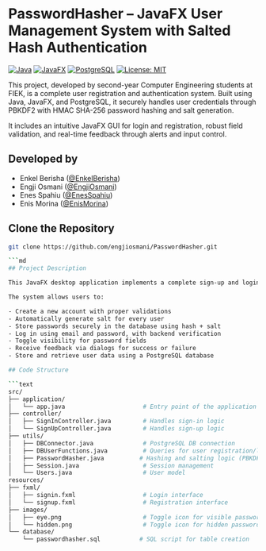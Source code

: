 # PasswordHasher – JavaFX User Management System with Salted Hash Authentication

[![Java](https://img.shields.io/badge/Java-17+-orange.svg)](https://www.java.com/en/)
[![JavaFX](https://img.shields.io/badge/JavaFX-17+-blueviolet.svg)](https://openjfx.io/)
[![PostgreSQL](https://img.shields.io/badge/Database-PostgreSQL-blue.svg)](https://www.postgresql.org/)
[![License: MIT](https://img.shields.io/badge/License-MIT-yellow.svg)](https://opensource.org/licenses/MIT)

This project, developed by second-year Computer Engineering students at FIEK, is a complete user registration and authentication system. Built using Java, JavaFX, and PostgreSQL, it securely handles user credentials through PBKDF2 with HMAC SHA-256 password hashing and salt generation.

It includes an intuitive JavaFX GUI for login and registration, robust field validation, and real-time feedback through alerts and input control.

## Developed by

* Enkel Berisha ([@EnkelBerisha](https://github.com/enkelberisha1))
* Engji Osmani ([@EngjiOsmani](https://github.com/engjiosmani))
* Enes Spahiu ([@EnesSpahiu](https://github.com/enesispahiu))
* Enis Morina ([@EnisMorina](https://github.com/enismorina1))

## Clone the Repository

```bash
git clone https://github.com/engjiosmani/PasswordHasher.git     

```md
## Project Description

This JavaFX desktop application implements a complete sign-up and login flow with secure password storage using PBKDF2. It demonstrates how modern security standards can be implemented in a simple and clean desktop GUI application.

The system allows users to:

- Create a new account with proper validations
- Automatically generate salt for every user
- Store passwords securely in the database using hash + salt
- Log in using email and password, with backend verification
- Toggle visibility for password fields
- Receive feedback via dialogs for success or failure
- Store and retrieve user data using a PostgreSQL database

## Code Structure

```text
src/
├── application/
│   └── app.java                      # Entry point of the application
├── controller/
│   ├── SignInController.java         # Handles sign-in logic
│   └── SignUpController.java         # Handles sign-up logic
├── utils/
│   ├── DBConnector.java              # PostgreSQL DB connection
│   ├── DBUserFunctions.java          # Queries for user registration/login
│   ├── PasswordHasher.java          # Hashing and salting logic (PBKDF2)
│   ├── Session.java                  # Session management
│   └── Users.java                    # User model
resources/
├── fxml/
│   ├── signin.fxml                   # Login interface
│   └── signup.fxml                   # Registration interface
├── images/
│   ├── eye.png                       # Toggle icon for visible password
│   └── hidden.png                    # Toggle icon for hidden password
└── database/
    └── passwordhasher.sql           # SQL script for table creation 
